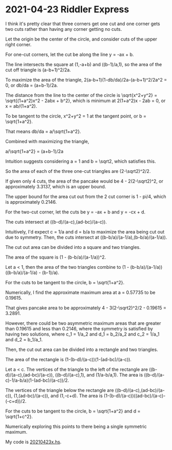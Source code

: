 2021-04-23 Riddler Express
==========================
I think it's pretty clear that three corners get one cut and one corner
gets two cuts rather than having any corner getting no cuts.

Let the origin be the center of the circle, and consider cuts of the upper
right corner.

For one-cut corners, let the cut be along the line y = -ax + b.

The line intersects the square at (1,-a+b) and ((b-1)/a,1), so the area
of the cut off triangle is (a-b+1)^2/2a.

To maximize the area of the triangle,
2(a-b+1)(1-db/da)/2a-(a-b+1)^2/2a^2 = 0, or
db/da = (a+b-1)/2a.

The distance from the line to the center of the circle is \sqrt{x^2+y^2} =
\sqrt{(1+a^2)x^2 - 2abx + b^2}, which is minimum at 2(1+a^2)x - 2ab = 0,
or x = ab/(1+a^2).

To be tangent to the circle, x^2+y^2 = 1 at the tangent point, or
b = \sqrt{1+a^2}.

That means db/da = a/\sqrt{1+a^2}.

Combined with maximizing the triangle,

a/\sqrt{1+a^2} = (a+b-1)/2a

Intuition suggests considering a = 1 and b = \sqrt2, which satisfies this.

So the area of each of the three one-cut triangles are (2-\sqrt2)^2/2.

If given only 4 cuts, the area of the pancake would be 4 - 2(2-\sqrt2)^2,
or approximately 3.3137, which is an upper bound.

The upper bound for the area cut out from the 2 cut corner is
1 - pi/4, which is approximately 0.2146.

For the two-cut corner, let the cuts be y = -ax + b and y = -cx + d.

The cuts intersect at ((b-d)/(a-c),(ad-bc)/(a-c)).

Intuitively, I'd expect c = 1/a and d = b/a to maximize the area being cut
out due to symmetry.  Then, the cuts intersect at
((b-b/a)/(a-1/a),(b-b/a)/(a-1/a)).

The cut out area can be divided into a square and two triangles.

The area of the square is (1 - (b-b/a)/(a-1/a))^2.

Let a < 1, then the area of the two triangles combine to
(1 - (b-b/a)/(a-1/a))((b-b/a)/(a-1/a) - (b-1)/a).

For the cuts to be tangent to the circle, b = \sqrt{1+a^2}.

Numerically, I find the approximate maximum area at a = 0.57735 to be
0.19615.

That gives pancake area to be approximately
4 - 3(2-\sqrt2)^2/2 - 0.19615 = 3.2891.

However, there could be two asymmetric maximum areas that are greater than
0.19615 and less than 0.2146, where the symmetry is satisfied by having
two solutions, where c_1 = 1/a_2 and d_1 = b_2/a_2
and c_2 = 1/a_1 and d_2 = b_1/a_1.

Then, the cut out area can be divided into a rectangle and two triangles.

The area of the rectangle is (1-(b-d)/(a-c))(1-(ad-bc)/(a-c)).

Let a < c.  The vertices of the triangle to the left of the rectangle are
((b-d)/(a-c),(ad-bc)/(a-c)), ((b-d)/(a-c),1), and (1/a-b/a,1).  The
area is ((b-d)/(a-c)-1/a-b/a)(1-(ad-bc)/(a-c))/2.

The vertices of the triangle below the rectangle are
((b-d)/(a-c),(ad-bc)/(a-c)), (1,(ad-bc)/(a-c)), and (1,-c+d).  The
area is (1-(b-d)/(a-c))((ad-bc)/(a-c)-(-c+d))/2.

For the cuts to be tangent to the circle, b = \sqrt{1+a^2}
and d = \sqrt{1+c^2}.

Numerically exploring this points to there being a single symmetric maximum.

My code is [20210423x.hs](here).
